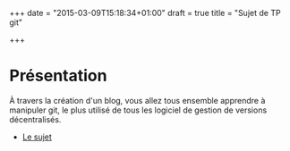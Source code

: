 +++
date = "2015-03-09T15:18:34+01:00"
draft = true
title = "Sujet de TP git"

+++

# Présentation
À travers la création d'un blog, vous allez tous ensemble apprendre à manipuler git, le plus utilisé de tous les logiciel de gestion de versions décentralisés. 

* [Le sujet](/sujet.pdf)

